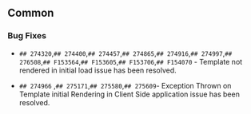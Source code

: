 ##  Common

###    Bug Fixes

- `## 274320`,`## 274400`,`## 274457`,`## 274865`,`## 274916`,`## 274997`,`## 276508`,`## F153564`,`## F153605`,`## F153706`,`## F154070` - Template not rendered in initial load issue has been resolved.

- `## 274966` ,`## 275171`,`## 275580`,`## 275609`- Exception Thrown on Template initial Rendering in Client Side application issue has been resolved.


